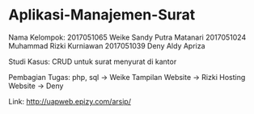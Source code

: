 # Aplikasi-Manajemen-Surat
Nama Kelompok:
2017051065 Weike Sandy Putra Matanari
2017051024 Muhammad Rizki Kurniawan
2017051039 Deny Aldy Apriza 

Studi Kasus:
CRUD untuk surat menyurat di kantor

Pembagian Tugas:
php, sql -> Weike
Tampilan Website -> Rizki
Hosting Website -> Deny

Link:
http://uapweb.epizy.com/arsip/

